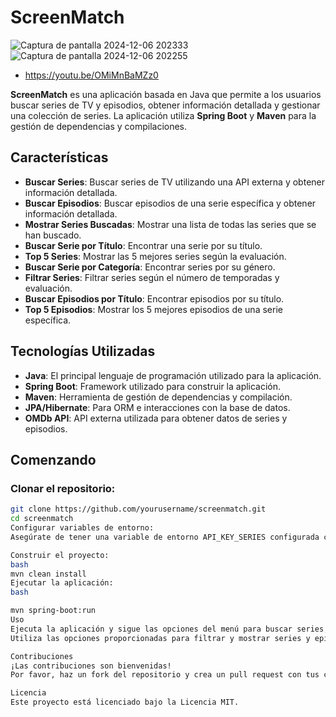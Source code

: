 # ScreenMatch
![Captura de pantalla 2024-12-06 202333](https://github.com/user-attachments/assets/ffbb3511-23f7-4a47-ac3a-28aa456483a3)
![Captura de pantalla 2024-12-06 202255](https://github.com/user-attachments/assets/2f6144cd-b63d-423b-9681-1aa8329b1c2a)
- https://youtu.be/OMiMnBaMZz0
  
**ScreenMatch** es una aplicación basada en Java que permite a los usuarios buscar series de TV y episodios, obtener información detallada y gestionar una colección de series. La aplicación utiliza **Spring Boot** y **Maven** para la gestión de dependencias y compilaciones.

## Características

- **Buscar Series**: Buscar series de TV utilizando una API externa y obtener información detallada.
- **Buscar Episodios**: Buscar episodios de una serie específica y obtener información detallada.
- **Mostrar Series Buscadas**: Mostrar una lista de todas las series que se han buscado.
- **Buscar Serie por Título**: Encontrar una serie por su título.
- **Top 5 Series**: Mostrar las 5 mejores series según la evaluación.
- **Buscar Serie por Categoría**: Encontrar series por su género.
- **Filtrar Series**: Filtrar series según el número de temporadas y evaluación.
- **Buscar Episodios por Título**: Encontrar episodios por su título.
- **Top 5 Episodios**: Mostrar los 5 mejores episodios de una serie específica.

## Tecnologías Utilizadas

- **Java**: El principal lenguaje de programación utilizado para la aplicación.
- **Spring Boot**: Framework utilizado para construir la aplicación.
- **Maven**: Herramienta de gestión de dependencias y compilación.
- **JPA/Hibernate**: Para ORM e interacciones con la base de datos.
- **OMDb API**: API externa utilizada para obtener datos de series y episodios.

## Comenzando

### Clonar el repositorio:

```bash
git clone https://github.com/yourusername/screenmatch.git
cd screenmatch
Configurar variables de entorno:
Asegúrate de tener una variable de entorno API_KEY_SERIES configurada con tu clave de API de OMDb.

Construir el proyecto:
bash
mvn clean install
Ejecutar la aplicación:
bash

mvn spring-boot:run
Uso
Ejecuta la aplicación y sigue las opciones del menú para buscar series, episodios y gestionar tu colección.
Utiliza las opciones proporcionadas para filtrar y mostrar series y episodios según varios criterios.

Contribuciones
¡Las contribuciones son bienvenidas!
Por favor, haz un fork del repositorio y crea un pull request con tus cambios.

Licencia
Este proyecto está licenciado bajo la Licencia MIT.
